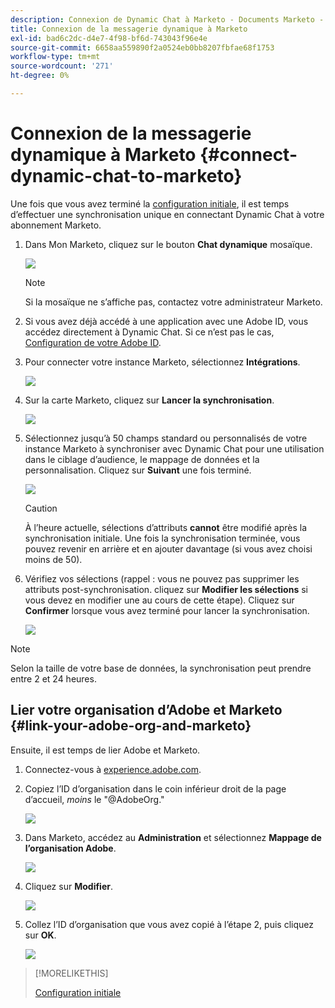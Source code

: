 ```yaml
---
description: Connexion de Dynamic Chat à Marketo - Documents Marketo - Documentation du produit
title: Connexion de la messagerie dynamique à Marketo
exl-id: bad6c2dc-d4e7-4f98-bf6d-743043f96e4e
source-git-commit: 6658aa559890f2a0524eb0bb8207fbfae68f1753
workflow-type: tm+mt
source-wordcount: '271'
ht-degree: 0%

---
```


# Connexion de la messagerie dynamique à Marketo {#connect-dynamic-chat-to-marketo}

Une fois que vous avez terminé la [configuration initiale](/help/marketo/product-docs/demand-generation/dynamic-chat/initial-setup.md), il est temps d’effectuer une synchronisation unique en connectant Dynamic Chat à votre abonnement Marketo.

1. Dans Mon Marketo, cliquez sur le bouton **Chat dynamique** mosaïque.

   ![](assets/connect-dynamic-chat-to-marketo-1.png)

   >[!NOTE]
   >
   >Si la mosaïque ne s’affiche pas, contactez votre administrateur Marketo.

1. Si vous avez déjà accédé à une application avec une Adobe ID, vous accédez directement à Dynamic Chat. Si ce n’est pas le cas, [Configuration de votre Adobe ID](https://helpx.adobe.com/manage-account/using/create-update-adobe-id.html).

1. Pour connecter votre instance Marketo, sélectionnez **Intégrations**.

   ![](assets/connect-dynamic-chat-to-marketo-2.png)

1. Sur la carte Marketo, cliquez sur **Lancer la synchronisation**.

   ![](assets/connect-dynamic-chat-to-marketo-3.png)

1. Sélectionnez jusqu’à 50 champs standard ou personnalisés de votre instance Marketo à synchroniser avec Dynamic Chat pour une utilisation dans le ciblage d’audience, le mappage de données et la personnalisation. Cliquez sur **Suivant** une fois terminé.

   ![](assets/connect-dynamic-chat-to-marketo-4.png)

   >[!CAUTION]
   >
   >À l’heure actuelle, sélections d’attributs **cannot** être modifié après la synchronisation initiale. Une fois la synchronisation terminée, vous pouvez revenir en arrière et en ajouter davantage (si vous avez choisi moins de 50).

1. Vérifiez vos sélections (rappel : vous ne pouvez pas supprimer les attributs post-synchronisation. cliquez sur **Modifier les sélections** si vous devez en modifier une au cours de cette étape). Cliquez sur **Confirmer** lorsque vous avez terminé pour lancer la synchronisation.

   ![](assets/connect-dynamic-chat-to-marketo-5.png)

>[!NOTE]
>
>Selon la taille de votre base de données, la synchronisation peut prendre entre 2 et 24 heures.

## Lier votre organisation d’Adobe et Marketo {#link-your-adobe-org-and-marketo}

Ensuite, il est temps de lier Adobe et Marketo.

1. Connectez-vous à [experience.adobe.com](https://experience.adobe.com).

1. Copiez l’ID d’organisation dans le coin inférieur droit de la page d’accueil, _moins_ le &quot;@AdobeOrg.&quot;

   ![](assets/connect-dynamic-chat-to-marketo-6.png)

1. Dans Marketo, accédez au **Administration** et sélectionnez **Mappage de l’organisation Adobe**.

   ![](assets/connect-dynamic-chat-to-marketo-7.png)

1. Cliquez sur **Modifier**.

   ![](assets/connect-dynamic-chat-to-marketo-8.png)

1. Collez l’ID d’organisation que vous avez copié à l’étape 2, puis cliquez sur **OK**.

   ![](assets/connect-dynamic-chat-to-marketo-9.png)

>[!MORELIKETHIS]
>
>[Configuration initiale](/help/marketo/product-docs/demand-generation/dynamic-chat/initial-setup.md)
